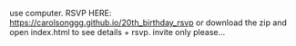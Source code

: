 use computer. RSVP HERE: https://carolsonggg.github.io/20th_birthday_rsvp
or download the zip and open index.html to see details + rsvp. invite only please...
